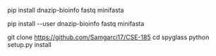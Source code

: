 pip install dnazip-bioinfo fastq minifasta

pip install --user dnazip-bioinfo fastq minifasta

git clone https://github.com/Samgarci17/CSE-185
cd spyglass
python setup.py install